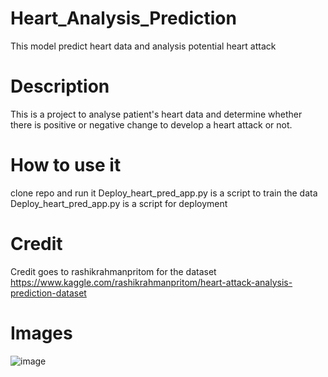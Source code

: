 # Heart_Analysis_Prediction
 This model predict heart data and analysis potential heart attack


# Description
This is a project to analyse patient's heart data and determine whether there is positive or negative change to develop a heart attack or not.

# How to use it
clone repo and run it
Deploy_heart_pred_app.py is a script to train the data
Deploy_heart_pred_app.py is a script for deployment

# Credit
Credit goes to rashikrahmanpritom for the dataset
https://www.kaggle.com/rashikrahmanpritom/heart-attack-analysis-prediction-dataset


# Images

![image](static/image/heart_model_accuracy.png)
